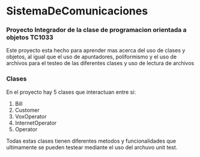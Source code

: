 # SistemaDeComunicaciones

### Proyecto Integrador de la clase de programacion orientada a objetos TC1033

Este proyecto esta hecho para aprender mas acerca del uso de clases y objetos, al igual que el uso de apuntadores, poliformismo y el uso de archivos para el testeo de las diferentes clases y uso de lectura de archivos

### Clases

En el proyecto hay 5 clases que interactuan entre si:
1. Bill
2. Customer
3. VoxOperator
4. InternetOperator
5. Operator

Todas estas clases tienen diferentes metodos y funcionalidades que ultimamente se pueden testear mediante el uso del archuvo unit test.

